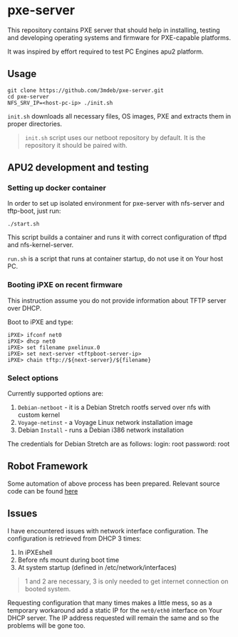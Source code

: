pxe-server
==========

This repository contains PXE server that should help in installing, testing and
developing operating systems and firmware for PXE-capable platforms.

It was inspired by effort required to test PC Engines apu2 platform.


Usage
-----

```
git clone https://github.com/3mdeb/pxe-server.git
cd pxe-server
NFS_SRV_IP=<host-pc-ip> ./init.sh
```

`init.sh` downloads all necessary files, OS images, PXE and extracts them in
proper directories.

> `init.sh` script uses our netboot repository by default. It is the repository it
> should be paired with.

APU2 development and testing
----------------------------

### Setting up docker container

In order to set up isolated environment for pxe-server with nfs-server and
tftp-boot, just run:

```
./start.sh
```

This script builds a container and runs it with correct configuration of tftpd
and nfs-kernel-server.

`run.sh` is a script that runs at container startup, do not use it on Your host
PC.

### Booting iPXE on recent firmware

This instruction assume you do not provide information about TFTP server over
DHCP.

Boot to iPXE and type:

```
iPXE> ifconf net0
iPXE> dhcp net0
iPXE> set filename pxelinux.0
iPXE> set next-server <tftpboot-server-ip>
iPXE> chain tftp://${next-server}/${filename}
```

### Select options

Currently supported options are:

1. `Debian-netboot` - it is a Debian Stretch rootfs served over nfs with custom
kernel
2. `Voyage-netinst` - a Voyage Linux network installation image
3. Debian `Install` - runs a Debian i386 network installation

The credentials for Debian Stretch are as follows:
login: root
password: root

## Robot Framework

Some automation of above process has been prepared. Relevant source code can be found [here](https://github.com/pcengines/apu-test-suite)


## Issues

I have encountered issues with network interface configuration. The
configuration is retrieved from DHCP 3 times:

1. In iPXEshell
2. Before nfs mount during boot time
3. At system startup (defined in /etc/network/interfaces)

> 1 and 2 are necessary, 3 is only needed to get internet connection on booted
system.

Requesting configuration that many times makes a little mess, so as a temporary
workaround add a static IP for the `net0/eth0` interface on Your DHCP server.
The IP address requested will remain the same and so the problems will be gone
too.

